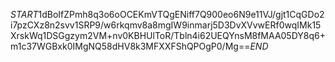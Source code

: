 $START$1dBoIfZPmh8q3o6oOCEKmVTQgENiff7Q900eo6N9e11VJ/gjt1CqGDo2i7pzCXz8n2svv1SRP9/w6rkqmv8a8mgIW9inmarj5D3DvXVvwERf0wqIMk15XrskWq1DSGgzym2VM+nv0KBHUlToR/Tbln4i62UEQYnsM8fMAA05DY8q6+m1c37WGBxk0IMgNQ58dHV8k3MFXXFShQPOgP0/Mg==$END$